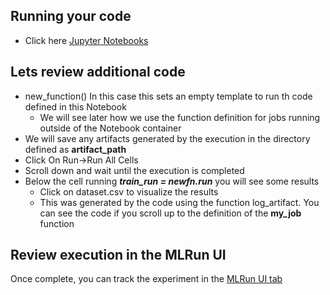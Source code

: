 ## Running your code
* Click here <a href="https://[[HOST_SUBDOMAIN]]-30040-[[KATACODA_HOST]].environments.katacoda.com/lab/tree/mlrun/mlrun_course/01-the-basics.ipynb#sec2">Jupyter Notebooks</a>

## Lets review additional code
* new_function() In this case this sets an empty template to run th code defined in this Notebook
    - We will see later how we use the function definition for jobs running outside of the Notebook container
* We will save any artifacts generated by the execution in the directory defined as **artifact_path**
* Click On Run->Run All Cells
* Scroll down and wait until the execution is completed
* Below the cell running ***train_run = newfn.run*** you will see some results
    - Click on dataset.csv to visualize the results
    - This was generated by the code using the function log_artifact. You can see the code if you scroll up to the definition of the **my_job** function

## Review execution in the MLRun UI
Once complete, you can track the experiment in the 
<a href="https://[[HOST_SUBDOMAIN]]-30068-[[KATACODA_HOST]].environments.katacoda.com/">MLRun UI tab</a>



